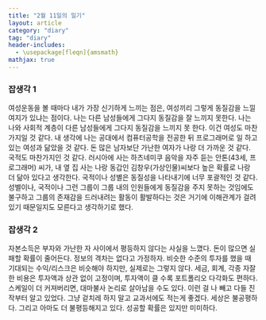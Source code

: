 ```yaml
---
title: "2월 11일의 일기"
layout: article
category: "diary"
tag: "diary"
header-includes:
  - \usepackage[fleqn]{amsmath}
mathjax: true
---
```


### 잡생각 1

여성운동을 볼 때마다 내가 가장 신기하게 느끼는 점은, 여성끼리 그렇게 동질감을 느낄 여지가 있냐는 점이다. 나는 다른 남성들에게 그다지 동질감을 잘 느끼지 못한다. 나는 나와 사회적 계층이 다른 남성들에게 그다지 동질감을 느끼지 못 한다. 이건 여성도 마찬가지일 것 같다. 내 생각에 나는 공대에서 컴퓨터공학을 전공한 뒤 프로그래머로 일 하고 있는 여성과 닮았을 것 같다.  돈 많은 남자보단 가난한 여자가 나랑 더 가까운 것 같다. 국적도 마찬가지인 것 같다. 러시아에 사는 하츠네미쿠 음악을 자주 듣는 안톤(43세, 프로그래머) 씨가, 내 옆 집 사는 나랑 동갑인 김창우(가상인물)씨보다 높은 확률로 나랑 더 닮아 있다고 생각한다. 국적이나 성별은 동질성을 나타내기에 너무 포괄적인 것 같다. 성별이나, 국적이나 그런 그룹이 그룹 내의 인원들에게 동질감을 주지 못하는 것임에도 불구하고 그룹의 존재감을 드러내려는 활동이 활발하다는 것은 거기에 이해관계가 걸려 있기 때문일지도 모른다고 생각하기로 했다.

### 잡생각 2

자본소득은 부자와 가난한 자 사이에서 평등하지 않다는 사실을 느꼈다. 돈이 많으면 실패할 확률이 줄어든다. 정보의 격차는 없다고 가정하자. 비슷한 수준의 투자를 했을 때 기대되는 수익/리스크은 비슷해야 하지만, 실제로는 그렇지 않다. 세금, 회계, 각종 자잘한 비용은 투자액과 상관 없이 고정이며, 투자액이 클 수록 포트폴리오 다각화도 편하다. 스케일이 더 커져버리면, 대마불사 논리로 살아남을 수도 있다. 이런 걸 나 빼고 다들 진작부터 알고 있었다. 그냥 겉치레 하지 말고 교과서에도 적는게 좋겠다. 세상은 불공평하다. 그리고 아마도 더 불평등해지고 있다. 성공할 확률은 있지만 미미하다.
